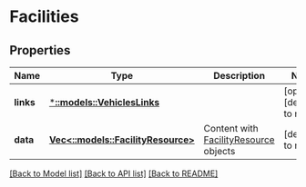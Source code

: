 # Facilities

## Properties
Name | Type | Description | Notes
------------ | ------------- | ------------- | -------------
**links** | [***::models::VehiclesLinks**](Vehicles_links.md) |  | [optional] [default to null]
**data** | [**Vec<::models::FacilityResource>**](FacilityResource.md) | Content with [FacilityResource](#facilityresource) objects | [default to null]

[[Back to Model list]](../README.md#documentation-for-models) [[Back to API list]](../README.md#documentation-for-api-endpoints) [[Back to README]](../README.md)


